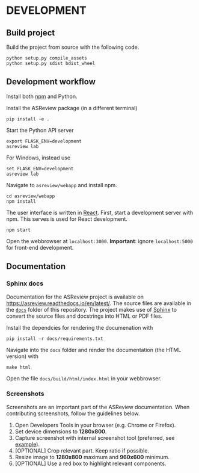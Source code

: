 # DEVELOPMENT

## Build project

Build the project from source with the following code.

	python setup.py compile_assets
	python setup.py sdist bdist_wheel

## Development workflow

Install both [npm][1] and Python.

Install the ASReview package (in a different terminal)

	pip install -e .

Start the Python API server

	export FLASK_ENV=development
	asreview lab
	
For Windows, instead use 

	set FLASK_ENV=development
	asreview lab

Navigate to `asreview/webapp` and install npm.

	cd asreview/webapp
	npm install

The user interface is written in [React][2]. First, start a development server with npm. This serves is used for React development.

	npm start

Open the webbrowser at `localhost:3000`. **Important**: ignore `localhost:5000` for front-end development.

[1]:	https://www.npmjs.com/get-npm
[2]:	https://reactjs.org/

## Documentation

### Sphinx docs

Documentation for the ASReview project is available on https://asreview.readthedocs.io/en/latest/.
The source files are available in the [`docs`](/docs) folder of this repository. The project makes
use of [Sphinx](https://www.sphinx-doc.org/) to convert the source files and docstrings into HTML
or PDF files.

Install the dependcies for rendering the documenation with

```
pip install -r docs/requirements.txt
```

Navigate into the `docs` folder and render the documentation (the HTML version) with

```
make html
```

Open the file `docs/build/html/index.html` in your webbrowser.

### Screenshots

Screenshots are an important part of the ASReview documentation. When contributing screenshots,
follow the guidelines below.

1. Open Developers Tools in your browser (e.g. Chrome or Firefox).
2. Set device dimensions to **1280x800**.
3. Capture screenshot with internal screenshot tool (preferred, see [example](https://www.deconetwork.com/blog/how-to-take-full-webpage-screenshots-instantly/)).
4. [OPTIONAL] Crop relevant part. Keep ratio if possible.
5. Resize image to **1280x800** maximum and **960x600** minimum.
6. [OPTIONAL] Use a red box to highlight relevant components.

